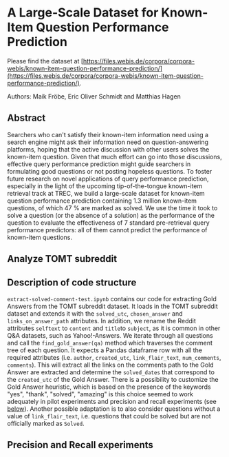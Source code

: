 # A Large-Scale Dataset for Known-Item Question Performance Prediction

Please find the dataset at [https://files.webis.de/corpora/corpora-webis/known-item-question-performance-prediction/](https://files.webis.de/corpora/corpora-webis/known-item-question-performance-prediction/).

Authors: Maik Fröbe, Eric Oliver Schmidt and Matthias Hagen

## Abstract
Searchers who can't satisfy their known-item information need using a search engine might ask their information need on question-answering platforms, hoping that the active discussion with other users solves the known-item question. Given that much effort can go into those discussions, effective query performance prediction might guide searchers in formulating good questions or not posting hopeless questions. To foster future research on novel applications of query performance prediction, especially in the light of the upcoming tip-of-the-tongue known-item retrieval track at TREC, we build a large-scale dataset for known-item question performance prediction containing 1.3 million known-item questions, of which 47 % are marked as solved. We use the time it took to solve a question (or the absence of a solution) as the performance of the question to evaluate the effectiveness of 7 standard pre-retrieval query performance predictors: all of them cannot predict the performance of known-item questions.

## Analyze TOMT subreddit

## Description of code structure
`extract-solved-comment-test.ipynb` contains our code for extracting Gold Answers from the TOMT subreddit dataset. It loads in the TOMT subreddit dataset and extends it with the `solved_utc`, `chosen_answer` and `links_on_answer_path` attributes.
In addition, we rename the Reddit attributes `selftext` to `content` and `title`to `subject`, as it is common in other Q&A datasets, such as Yahoo!-Answers.
We iterate through all questions and call the `find_gold_answer(qa)` method which traverses the comment tree of each question. It expects a Pandas dataframe row with all the required attributes (i.e. `author`, `created_utc`, `link_flair_text`, `num_comments`, `comments`).
This will extract all the links on the comments path to the Gold Answer are extracted and determine the `solved_dates` that correspond to the `created_utc` of the Gold Answer.
There is a possibility to customize the Gold Answer heuristic, which is based on the presence of the keywords "yes", "thank", "solved", "amazing" is this choice seemed to work adequately in pilot experiments and precision and recall experiments (see [below](#precision-and-recall-experiments)). Another possible adaptation is to also consider questions without a value of `link_flair_text`, i.e. questions that could be solved but are not officially marked as `Solved`.

## Precision and Recall experiments
